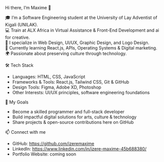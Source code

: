   Hi there, I’m Maxime 👋  

🎓 I’m a Software Engineering student at the University of Lay Adventist of Kigali (UNILAK).  
💻 Train at ALX Africa in Virtual Assistance & Front-End Development and ai for creative.  
🎨 I specialize in Web Design, UI/UX, Graphic Design, and Logo Design.  
🚀 Currently learning React.js, APIs, Operating Systems & Digital marketing.  
🌍 Passionate about preserving culture through technology.  


 🛠️ Tech Stack  
- Languages: HTML, CSS, JavaScript  
- Frameworks & Tools: React.js, Tailwind CSS, Git & GitHub  
- Design Tools: Figma, Adobe XD, Photoshop  
- Other Interests:  UI/UX principles, software engineering foundations  

🌟 My Goals  
- Become a skilled programmer and full-stack developer  
- Build impactful digital solutions for arts, culture & technology  
- Share projects & open-source contributions here on GitHub  

 📫 Connect with me  
- GitHub: https://github.com/izeremaxime  
- LinkedIn: https://www.linkedin.com/in/izere-maxime-45b688380/ 
- Portfolio Website: coming soon
